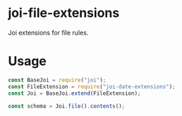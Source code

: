 # joi-file-extensions

Joi extensions for file rules.

# Usage

```js
const BaseJoi = require("joi");
const FileExtension = require("joi-date-extensions");
const Joi = BaseJoi.extend(FileExtension);

const schema = Joi.file().contents();
```
